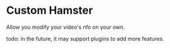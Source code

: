# Custom Hamster

Allow you  modify your video's nfo on your own. 

todo: in the future, it may support plugins to add more features.